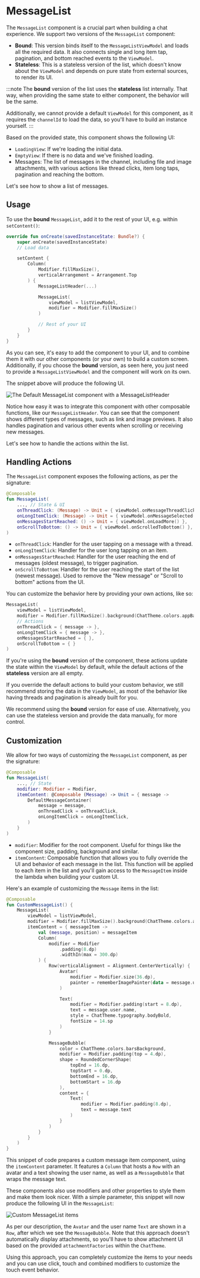# MessageList

The `MessageList` component is a crucial part when building a chat experience. We support two versions of the `MessageList` component:

* **Bound**: This version binds itself to the `MessageListViewModel` and loads all the required data. It also connects single and long item tap, pagination, and bottom reached events to the `ViewModel`.
* **Stateless**: This is a stateless version of the list, which doesn't know about the `ViewModel` and depends on pure state from external sources, to render its UI.

:::note 
The **bound** version of the list uses the **stateless** list internally. That way, when providing the same state to either component, the behavior will be the same. 

Additionally, we cannot provide a default `ViewModel` for this component, as it requires the `channelId` to load the data, so you'll have to build an instance yourself.
:::

Based on the provided state, this component shows the following UI:

* `LoadingView`: If we're loading the initial data.
* `EmptyView`: If there is no data and we've finished loading.
* Messages: The list of messages in the channel, including file and image attachments, with various actions like thread clicks, item long taps, pagination and reaching the bottom.

Let's see how to show a list of messages.

## Usage

To use the **bound** `MessageList`, add it to the rest of your UI, e.g. within `setContent()`:

```kotlin
override fun onCreate(savedInstanceState: Bundle?) {
    super.onCreate(savedInstanceState)
    // Load data

    setContent {
        Column(
            Modifier.fillMaxSize(),
            verticalArrangement = Arrangement.Top
        ) {
            MessageListHeader(...)

            MessageList(
                viewModel = listViewModel,
                modifier = Modifier.fillMaxSize()
            )

            // Rest of your UI
        }
    }
}
```

As you can see, it's easy to add the component to your UI, and to combine them it with our other components (or your own) to build a custom screen. Additionally, if you choose the **bound** version, as seen here, you just need to provide a `MessageListViewModel` and the component will work on its own.

The snippet above will produce the following UI.

 ![The Default MessageList component with a MessageListHeader](../../assets/compose_default_message_list_component.png)

Notice how easy it was to integrate this component with other composable functions, like our `MessageListHeader`. You can see that the component shows different types of messages, such as link and image previews.  It also handles pagination and various other events when scrolling or receiving new messages.

Let's see how to handle the actions within the list.

## Handling Actions

The `MessageList` component exposes the following actions, as per the signature:

```kotlin
@Composable
fun MessageList(
	..., // State & UI
    onThreadClick: (Message) -> Unit = { viewModel.onMessageThreadClick(it) },
    onLongItemClick: (Message) -> Unit = { viewModel.onMessageSelected(it) },
    onMessagesStartReached: () -> Unit = { viewModel.onLoadMore() },
    onScrollToBottom: () -> Unit = { viewModel.onScrolledToBottom() },
)
```

* `onThreadClick`: Handler for the user tapping on a message with a thread.
* `onLongItemClick`: Handler for the user long tapping on an item. 
* `onMessagesStartReached`: Handler for the user reaching the end of messages (oldest message), to trigger pagination.
* `onScrollToBottom`: Handler for the user reaching the start of the list (newest message). Used to remove the "New message" or "Scroll to bottom" actions from the UI.

You can customize the behavior here by providing your own actions, like so:

```kotlin
MessageList(
    viewModel = listViewModel,
    modifier = Modifier.fillMaxSize().background(ChatTheme.colors.appBackground),
    // Actions
    onThreadClick = { message -> },
    onLongItemClick = { message -> },
    onMessagesStartReached = { },
    onScrollToBottom = { }
)
```

If you're using the **bound** version of the component, these actions update the state within the `ViewModel` by default, while the default actions of the **stateless** version are all empty.

If you override the default actions to build your custom behavior, we still recommend storing the data in the `ViewModel`, as most of the behavior like having threads and pagination is already built for you.

We recommend using the **bound** version for ease of use. Alternatively, you can use the stateless version and provide the data manually, for more control.

##  Customization

We allow for two ways of customizing the `MessageList` component, as per the signature:

```kotlin
@Composable
fun MessageList(
	..., // State
    modifier: Modifier = Modifier,
    itemContent: @Composable (Message) -> Unit = { message ->
        DefaultMessageContainer(
            message = message,
            onThreadClick = onThreadClick,
            onLongItemClick = onLongItemClick,
        )
    }
)
```

* `modifier`: Modifier for the root component. Useful for things like the component size, padding, background and similar.
* `itemContent`: Composable function that allows you to fully override the UI and behavior of each message in the list. This function will be applied to each item in the list and you'll gain access to the `MessageItem` inside the lambda when building your custom UI.

Here's an example of customizing the `Message` items in the list:

```kotlin
@Composable
fun CustomMessageList() {
    MessageList(
        viewModel = listViewModel,
        modifier = Modifier.fillMaxSize().background(ChatTheme.colors.appBackground),
        itemContent = { messageItem ->
		    val (message, position) = messageItem
            Column(
                modifier = Modifier
                    .padding(8.dp)
                    .widthIn(max = 300.dp)
            ) {
                Row(verticalAlignment = Alignment.CenterVertically) {
                    Avatar(
                        modifier = Modifier.size(36.dp),
                        painter = rememberImagePainter(data = message.user.image)
                    )

                    Text(
                        modifier = Modifier.padding(start = 8.dp),
                        text = message.user.name,
                        style = ChatTheme.typography.bodyBold,
                        fontSize = 14.sp
                    )
                }

                MessageBubble(
                    color = ChatTheme.colors.barsBackground,
                    modifier = Modifier.padding(top = 4.dp),
                    shape = RoundedCornerShape(
                        topEnd = 16.dp,
                        topStart = 0.dp,
                        bottomEnd = 16.dp,
                        bottomStart = 16.dp
                    ),
                    content = {
                        Text(
                            modifier = Modifier.padding(8.dp),
                            text = message.text
                        )
                    }
                )
            }
        }
    )
}
```

This snippet of code prepares a custom message item component, using the `itemContent` parameter. It features a `Column` that hosts a `Row` with an avatar and a text showing the user name, as well as a `MessageBubble` that wraps the message text.

These components also use modifiers and other properties to style them and make them look nicer. With a simple parameter, this snippet will now produce the following UI in the `MessageList`:

![Custom MessageList items](../../assets/compose_custom_message_list_component.png)

As per our description, the `Avatar` and the user name `Text` are shown in a `Row`, after which we see the `MessageBubble`. Note that this approach doesn't automatically display attachments, so you'll have to show attachment UI based on the provided `attachmentFactories` within the `ChatTheme`.

Using this approach, you can completely customize the items to your needs and you can use click, touch and combined modifiers to customize the touch event behavior.
